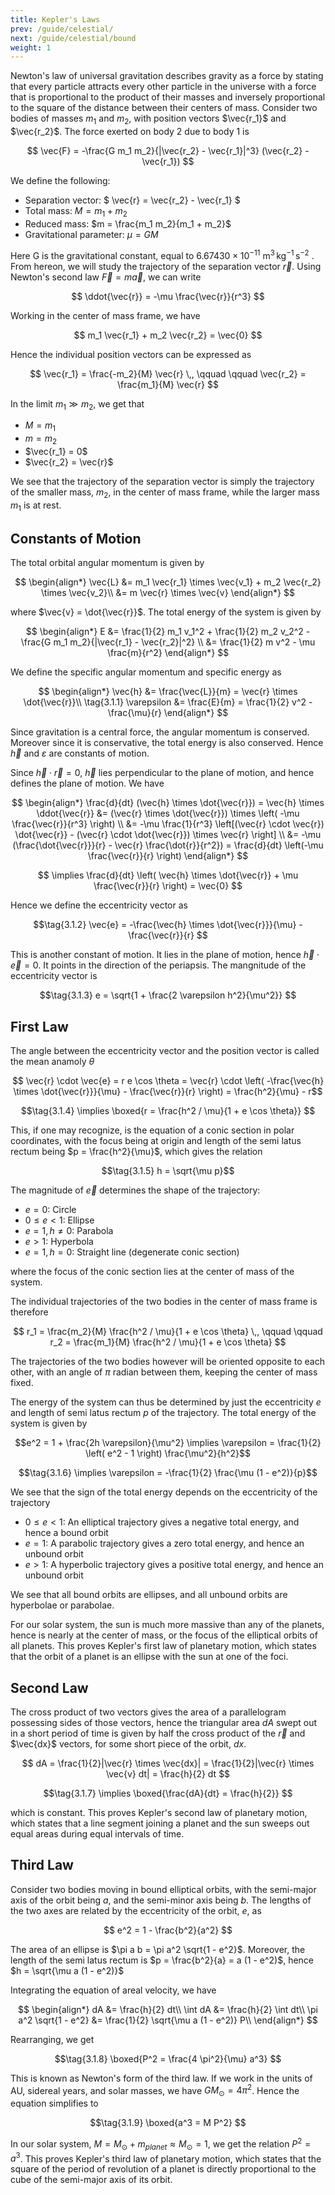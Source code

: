 ```yaml
---
title: Kepler's Laws
prev: /guide/celestial/
next: /guide/celestial/bound
weight: 1
---
```


Newton's law of universal gravitation describes gravity as a force by stating that every particle attracts every other particle in the universe with a force that is proportional to the product of their masses and inversely proportional to the square of the distance between their centers of mass. Consider two bodies of masses $m_1$ and $m_2$, with position vectors $\vec{r_1}$ and $\vec{r_2}$. The force exerted on body 2 due to body 1 is

$$ \vec{F} = -\frac{G m_1 m_2}{|\vec{r_2} - \vec{r_1}|^3} (\vec{r_2} - \vec{r_1}) $$

We define the following:

- Separation vector: $ \vec{r} = \vec{r_2} - \vec{r_1} $
- Total mass: $M = m_1 + m_2$
- Reduced mass: $m = \frac{m_1 m_2}{m_1 + m_2}$
- Gravitational parameter: $\mu = GM$

Here G is the gravitational constant, equal to $6.67430 \times 10^{-11} \: \mathrm{m^3\,kg^{-1}\,s^{-2}}$
. From hereon, we will study the trajectory of the separation vector $\vec{r}$. Using Newton's second law $\vec{F} = m \vec{a}$, we can write

$$ \ddot{\vec{r}} = -\mu \frac{\vec{r}}{r^3} $$

Working in the center of mass frame, we have

$$ m_1 \vec{r_1} + m_2 \vec{r_2} = \vec{0} $$

Hence the individual position vectors can be expressed as

$$ \vec{r_1} = \frac{-m_2}{M} \vec{r} \,, \qquad \qquad \vec{r_2} = \frac{m_1}{M} \vec{r} $$

In the limit $m_1 \gg m_2$, we get that

- $M = m_1$
- $m = m_2$
- $\vec{r_1} = 0$
- $\vec{r_2} = \vec{r}$

We see that the trajectory of the separation vector is simply the trajectory of the smaller mass, $m_2$, in the center of mass frame, while the larger mass $m_1$ is at rest.

## Constants of Motion

The total orbital angular momentum is given by

$$
\begin{align*}
\vec{L} &= m_1 \vec{r_1} \times \vec{v_1} + m_2 \vec{r_2} \times \vec{v_2}\\
        &= m \vec{r} \times \vec{v}
\end{align*}
$$

where $\vec{v} = \dot{\vec{r}}$. The total energy of the system is given by

$$
\begin{align*}
E &= \frac{1}{2} m_1 v_1^2 + \frac{1}{2} m_2 v_2^2 - \frac{G m_1 m_2}{|\vec{r_1} - \vec{r_2}|^2} \\
  &= \frac{1}{2} m v^2 - \mu \frac{m}{r^2}
\end{align*}
$$

We define the specific angular momentum and specific energy as

$$
\begin{align*}
\vec{h} &= \frac{\vec{L}}{m} = \vec{r} \times \dot{\vec{r}}\\
\tag{3.1.1} \varepsilon &= \frac{E}{m} = \frac{1}{2} v^2 - \frac{\mu}{r}
\end{align*}
$$

Since gravitation is a central force, the angular momentum is conserved. Moreover since it is conservative, the total energy is also conserved. Hence $\vec{h}$ and $\varepsilon$ are constants of motion.

Since $\vec{h} \cdot \vec{r} = 0$, $\vec{h}$ lies perpendicular to the plane of motion, and hence defines the plane of motion. We have

$$
\begin{align*}
\frac{d}{dt} (\vec{h} \times \dot{\vec{r}}) = \vec{h} \times \ddot{\vec{r}} &= (\vec{r} \times \dot{\vec{r}}) \times \left( -\mu \frac{\vec{r}}{r^3} \right) \\
&= -\mu \frac{1}{r^3} \left[(\vec{r} \cdot \vec{r}) \dot{\vec{r}} - (\vec{r} \cdot \dot{\vec{r}}) \times \vec{r} \right] \\
&= -\mu (\frac{\dot{\vec{r}}}{r} - \vec{r} \frac{\dot{r}}{r^2}) = \frac{d}{dt} \left(-\mu \frac{\vec{r}}{r} \right)
\end{align*}
$$

$$ \implies \frac{d}{dt} \left( \vec{h} \times \dot{\vec{r}} + \mu \frac{\vec{r}}{r} \right) = \vec{0} $$

Hence we define the eccentricity vector as

$$\tag{3.1.2} \vec{e} = -\frac{\vec{h} \times \dot{\vec{r}}}{\mu} - \frac{\vec{r}}{r} $$

This is another constant of motion. It lies in the plane of motion, hence $\vec{h} \cdot \vec{e} = 0$. It points in the direction of the periapsis. The mangnitude of the eccentricity vector is

$$\tag{3.1.3} e = \sqrt{1 + \frac{2 \varepsilon h^2}{\mu^2}} $$

## First Law

The angle between the eccentricity vector and the position vector is called the mean anamoly $\theta$

$$ \vec{r} \cdot \vec{e} = r e \cos \theta = \vec{r} \cdot \left( -\frac{\vec{h} \times \dot{\vec{r}}}{\mu} - \frac{\vec{r}}{r} \right) = \frac{h^2}{\mu} - r$$

$$\tag{3.1.4} \implies \boxed{r = \frac{h^2 / \mu}{1 + e \cos \theta}} $$

This, if one may recognize, is the equation of a conic section in polar coordinates, with the focus being at origin and length of the semi latus rectum being $p = \frac{h^2}{\mu}$, which gives the relation

$$\tag{3.1.5} h = \sqrt{\mu p}$$

The magnitude of $\vec{e}$ determines the shape of the trajectory:

- $e = 0$: Circle
- $0 \leq e < 1$: Ellipse
- $e = 1,\, h \neq 0$: Parabola
- $e > 1$: Hyperbola
- $e = 1,\, h = 0$: Straight line (degenerate conic section)

where the focus of the conic section lies at the center of mass of the system.

The individual trajectories of the two bodies in the center of mass frame is therefore

$$ r_1 = \frac{m_2}{M} \frac{h^2 / \mu}{1 + e \cos \theta} \,, \qquad \qquad r_2 = \frac{m_1}{M} \frac{h^2 / \mu}{1 + e \cos \theta} $$

The trajectories of the two bodies however will be oriented opposite to each other, with an angle of $\pi$ radian between them, keeping the center of mass fixed.

The energy of the system can thus be determined by just the eccentricity $e$ and length of semi latus rectum $p$ of the trajectory. The total energy of the system is given by

$$e^2 = 1 + \frac{2h \varepsilon}{\mu^2} \implies \varepsilon = \frac{1}{2} \left( e^2 - 1 \right) \frac{\mu^2}{h^2}$$

$$\tag{3.1.6} \implies \varepsilon = -\frac{1}{2} \frac{\mu (1 - e^2)}{p}$$

We see that the sign of the total energy depends on the eccentricity of the trajectory

- $0 \leq e < 1$: An elliptical trajectory gives a negative total energy, and hence a bound orbit
- $e = 1$: A parabolic trajectory gives a zero total energy, and hence an unbound orbit
- $e > 1$: A hyperbolic trajectory gives a positive total energy, and hence an unbound orbit

We see that all bound orbits are ellipses, and all unbound orbits are hyperbolae or parabolae.

For our solar system, the sun is much more massive than any of the planets, hence is nearly at the center of mass, or the focus of the elliptical orbits of all planets. This proves Kepler's first law of planetary motion, which states that the orbit of a planet is an ellipse with the sun at one of the foci.

## Second Law

The cross product of two vectors gives the area of a parallelogram possessing sides of those vectors, hence the triangular area $dA$ swept out in a short period of time is given by half the cross product of the $\vec{r}$ and $\vec{dx}$ vectors, for some short piece of the orbit, $dx$.

$$ dA = \frac{1}{2}|\vec{r} \times \vec{dx}| = \frac{1}{2}|\vec{r} \times \vec{v} dt| = \frac{h}{2} dt $$

$$\tag{3.1.7} \implies \boxed{\frac{dA}{dt} = \frac{h}{2}} $$

which is constant. This proves Kepler's second law of planetary motion, which states that a line segment joining a planet and the sun sweeps out equal areas during equal intervals of time.

## Third Law

Consider two bodies moving in bound elliptical orbits, with the semi-major axis of the orbit being $a$, and the semi-minor axis being $b$. The lengths of the two axes are related by the eccentricity of the orbit, $e$, as

$$ e^2 = 1 - \frac{b^2}{a^2} $$

The area of an ellipse is $\pi a b = \pi a^2 \sqrt{1 - e^2}$. Moreover, the length of the semi latus rectum is $p = \frac{b^2}{a} = a (1 - e^2)$, hence $h = \sqrt{\mu a (1 - e^2)}$

Integrating the equation of areal velocity, we have

$$
\begin{align*}
dA &= \frac{h}{2} dt\\
\int dA &= \frac{h}{2} \int dt\\
\pi a^2 \sqrt{1 - e^2} &= \frac{1}{2} \sqrt{\mu a (1 - e^2)} P\\
\end{align*}
$$

Rearranging, we get

$$\tag{3.1.8} \boxed{P^2 = \frac{4 \pi^2}{\mu} a^3} $$

This is known as Newton's form of the third law. If we work in the units of AU, sidereal years, and solar masses, we have $G M_\odot = 4 \pi^2$. Hence the equation simplifies to

$$\tag{3.1.9} \boxed{a^3 = M P^2} $$

In our solar system, $M = M_\odot + m_{planet} \approx M_\odot = 1$, we get the relation $P^2 = a^3$. This proves Kepler's third law of planetary motion, which states that the square of the period of revolution of a planet is directly proportional to the cube of the semi-major axis of its orbit.

